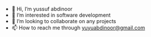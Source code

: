 - 👋 Hi, I’m yussuf abdinoor
- 👀 I’m interested in software development
- 💞️ I’m looking to collaborate on any projects
- 📫 How to reach me through yuyuabdinoor@gmail.com


<!---
yuyuabdinoor/yuyuabdinoor is a ✨ special ✨ repository because its `README.md` (this file) appears on your GitHub profile.
You can click the Preview link to take a look at your changes.
--->
